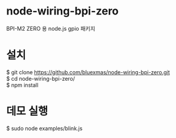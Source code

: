# node-wiring-bpi-zero
BPI-M2 ZERO 용 node.js gpio 패키지

# 설치
$ git clone https://github.com/bluexmas/node-wiring-bpi-zero.git<br/>
$ cd node-wiring-bpi-zero/<br/>
$ npm install<br/>

# 데모 실행
$ sudo node examples/blink.js
	